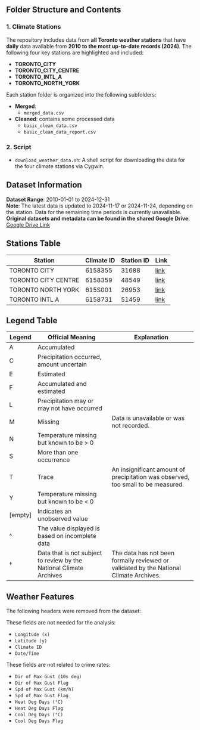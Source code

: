 ## Folder Structure and Contents

### **1. Climate Stations**
The repository includes data from **all Toronto weather stations** that have **daily** data available from **2010 to the most up-to-date records (2024)**. The following four key stations are highlighted and included:
- **TORONTO_CITY**
- **TORONTO_CITY_CENTRE**
- **TORONTO_INTL_A**
- **TORONTO_NORTH_YORK**

Each station folder is organized into the following subfolders:
- **Merged**: 
  - `merged_data.csv`
- **Cleaned**: contains some processed data  
  - `basic_clean_data.csv`
  - `basic_clean_data_report.csv`

### **2. Script**
- `download_weather_data.sh`: A shell script for downloading the data for the four climate stations via Cygwin.

## Dataset Information
**Dataset Range**: 2010-01-01 to 2024-12-31  
**Note**: The latest data is updated to 2024-11-17 or 2024-11-24, depending on the station. Data for the remaining time periods is currently unavailable.
**Original datasets and metadata can be found in the shared Google Drive**:  
[Google Drive Link](https://drive.google.com/drive/folders/1aQ57kK6zH4uhUdYq4fco-yBhqDeTyKWw?usp=drive_link)


## Stations Table

| Station              | Climate ID | Station ID | Link  |
|----------------------|------------|------------|-------|
| TORONTO CITY         | 6158355    | 31688      | [link](https://climate.weather.gc.ca/climate_data/daily_data_e.html?hlyRange=2002-06-04%7C2024-11-23&dlyRange=2002-06-04%7C2024-11-23&mlyRange=2003-07-01%7C2006-12-01&StationID=31688&Prov=ON&urlExtension=_e.html&searchType=stnProx&optLimit=yearRange&Month=11&Day=24&StartYear=2014&EndYear=2024&Year=2024&selRowPerPage=25&Line=2&txtRadius=25&optProxType=city&selCity=43%7C39%7C79%7C23%7CToronto&selPark=&txtCentralLatDeg=&txtCentralLatMin=0&txtCentralLatSec=0&txtCentralLongDeg=&txtCentralLongMin=0&txtCentralLongSec=0&txtLatDecDeg=&txtLongDecDeg=&timeframe=2) |
| TORONTO CITY CENTRE  | 6158359    | 48549      | [link](https://climate.weather.gc.ca/climate_data/daily_data_e.html?hlyRange=2009-12-10%7C2024-11-23&dlyRange=2010-02-02%7C2024-11-23&mlyRange=%7C&StationID=48549&Prov=ON&urlExtension=_e.html&searchType=stnProx&optLimit=yearRange&Month=11&Day=24&StartYear=2014&EndYear=2024&Year=2024&selRowPerPage=25&Line=5&txtRadius=25&optProxType=city&selCity=43%7C39%7C79%7C23%7CToronto&selPark=&txtCentralLatDeg=&txtCentralLatMin=0&txtCentralLatSec=0&txtCentralLongDeg=&txtCentralLongMin=0&txtCentralLongSec=0&txtLatDecDeg=&txtLongDecDeg=&timeframe=2) |
| TORONTO NORTH YORK   | 615S001    | 26953      | [link](https://climate.weather.gc.ca/climate_data/daily_data_e.html?hlyRange=%7C&dlyRange=1994-11-01%7C2024-11-17&mlyRange=1994-01-01%7C2006-12-01&StationID=26953&Prov=ON&urlExtension=_e.html&searchType=stnProx&optLimit=yearRange&Month=11&Day=24&StartYear=2014&EndYear=2024&Year=2024&selRowPerPage=25&Line=14&txtRadius=25&optProxType=city&selCity=43%7C39%7C79%7C23%7CToronto&selPark=&txtCentralLatDeg=&txtCentralLatMin=0&txtCentralLatSec=0&txtCentralLongDeg=&txtCentralLongMin=0&txtCentralLongSec=0&txtLatDecDeg=&txtLongDecDeg=&timeframe=2) |
| TORONTO INTL A       | 6158731    | 51459      | [link](https://climate.weather.gc.ca/climate_data/daily_data_e.html?hlyRange=2013-06-11%7C2024-11-23&dlyRange=2013-06-13%7C2024-11-23&mlyRange=%7C&StationID=51459&Prov=ON&urlExtension=_e.html&searchType=stnProx&optLimit=yearRange&Month=11&Day=24&StartYear=2014&EndYear=2024&Year=2024&selRowPerPage=25&Line=18&txtRadius=25&optProxType=city&selCity=43%7C39%7C79%7C23%7CToronto&selPark=&txtCentralLatDeg=&txtCentralLatMin=0&txtCentralLatSec=0&txtCentralLongDeg=&txtCentralLongMin=0&txtCentralLongSec=0&txtLatDecDeg=&txtLongDecDeg=&timeframe=2) |


## Legend Table

| Legend | Official Meaning                                       | Explanation                                                           |
|--------|-------------------------------------------------------|-----------------------------------------------------------------------|
| A      | Accumulated                                           |                                                                       |
| C      | Precipitation occurred, amount uncertain             |                                                                       |
| E      | Estimated                                             |                                                                       |
| F      | Accumulated and estimated                            |                                                                       |
| L      | Precipitation may or may not have occurred           |                                                                       |
| M      | Missing                                               | Data is unavailable or was not recorded.                             |
| N      | Temperature missing but known to be > 0              |                                                                       |
| S      | More than one occurrence                             |                                                                       |
| T      | Trace                                                | An insignificant amount of precipitation was observed, too small to be measured. |
| Y      | Temperature missing but known to be < 0              |                                                                       |
| [empty]| Indicates an unobserved value                        |                                                                       |
| ^      | The value displayed is based on incomplete data      |                                                                       |
| †      | Data that is not subject to review by the National Climate Archives | The data has not been formally reviewed or validated by the National Climate Archives. |


## Weather Features

The following headers were removed from the dataset:

These fields are not needed for the analysis:
- `Longitude (x)`
- `Latitude (y)`
- `Climate ID`
- `Date/Time`

These fields are not related to crime rates:
- `Dir of Max Gust (10s deg)`
- `Dir of Max Gust Flag`
- `Spd of Max Gust (km/h)`
- `Spd of Max Gust Flag`
- `Heat Deg Days (°C)`
- `Heat Deg Days Flag`
- `Cool Deg Days (°C)`
- `Cool Deg Days Flag`
